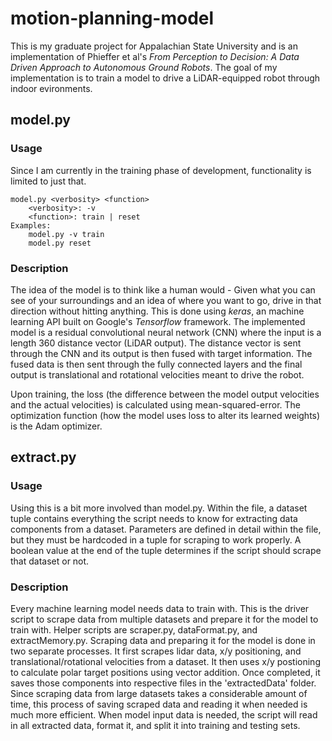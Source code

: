 # motion-planning-model
This is my graduate project for Appalachian State University and is an implementation of Phieffer et al's *From Perception to Decision: A Data Driven Approach to Autonomous Ground Robots*.
The goal of my implementation is to train a model to drive a LiDAR-equipped robot through indoor evironments.

## model.py 
### Usage
Since I am currently in the training phase of development, functionality is limited to just that.
```
model.py <verbosity> <function>
    <verbosity>: -v
    <function>: train | reset
Examples:
    model.py -v train
    model.py reset
```

### Description
The idea of the model is to think like a human would - Given what you can see of your surroundings and an idea of where you want to go, drive in that direction without hitting anything.  This is done using *keras*, an machine learning API built on Google's *Tensorflow* framework. The implemented model is a residual convolutional neural network (CNN) where the input is a length 360 distance vector (LiDAR output).  The distance vector is sent through the CNN and its output is then fused with target information.  The fused data is then sent through the fully connected layers and the final output is translational and rotational velocities meant to drive the robot. 

Upon training, the loss (the difference between the model output velocities and the actual velocities) is calculated using mean-squared-error.  The optimization function (how the model uses loss to alter its learned weights) is the Adam optimizer.

## extract.py

### Usage
Using this is a bit more involved than model.py. Within the file, a dataset tuple contains everything the script needs to know for extracting data components from a dataset. Parameters are defined in detail within the file, but they must be hardcoded in a tuple for scraping to work properly. A boolean value at the end of the tuple determines if the script should scrape that dataset or not.

### Description
Every machine learning model needs data to train with.  This is the driver script to scrape data from multiple datasets and prepare it for the model to train with. Helper scripts are scraper.py, dataFormat.py, and extractMemory.py.  Scraping data and preparing it for the model is done in two separate processes.  It first scrapes lidar data, x/y positioning, and translational/rotational velocities from a dataset.  It then uses x/y postioning to calculate polar target positions using vector addition. Once completed, it saves those components into respective files in the 'extractedData' folder.
Since scraping data from large datasets takes a considerable amount of time, this process of saving scraped data and reading it when needed is much more efficient.  When model input data is needed, the script will read in all extracted data, format it, and split it into training and testing sets.
